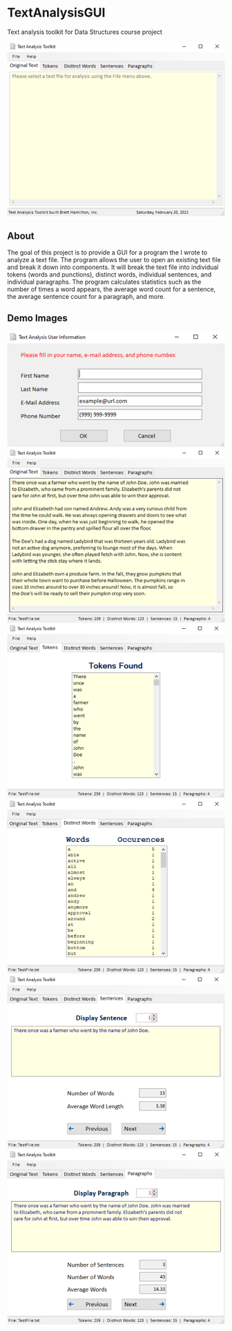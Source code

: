 # TextAnalysisGUI
Text analysis toolkit for Data Structures course project

![Main Page](images/TextAnalyzer_Main.PNG)

## About
The goal of this project is to provide a GUI for a program the I wrote to analyze a text file. The program allows the user to open an existing text file and break it down into components. It will break the text file into individual tokens (words and punctions), distinct words, individual sentences, and individual paragraphs. The program calculates statistics such as the number of times a word appears, the average word count for a sentence, the average sentence count for a paragraph, and more.

## Demo Images

![User Info](images/TextAnalyzer_UserInfo.PNG)
![Original Text](images/TextAnalyzer_OriginalText.PNG)
![Tokens](images/TextAnalyzer_Tokens.PNG)
![Distinct Words](images/TextAnalyzer_DistinctWords.PNG)
![Sentences](images/TextAnalyzer_Sentences.PNG)
![Paragraphs](images/TextAnalyzer_Paragraphs.PNG)
